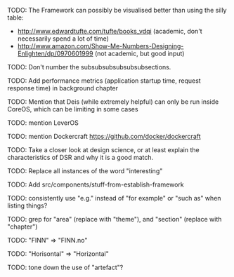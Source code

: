 TODO: The Framework can possibly be visualised better than using the silly table:

- http://www.edwardtufte.com/tufte/books_vdqi (academic, don't necessarily spend a lot of time)
- http://www.amazon.com/Show-Me-Numbers-Designing-Enlighten/dp/0970601999 (not academic, but good input)

TODO: Don't number the subsubsubsubsubsubsections.

TODO: Add performance metrics (application startup time, request response time) in background chapter

TODO: Mention that Deis (while extremely helpful) can only be run inside CoreOS, which can be limiting in some cases

TODO: mention LeverOS

TODO: mention Dockercraft https://github.com/docker/dockercraft

TODO: Take a closer look at design science, or at least explain the characteristics of DSR and why it is a good match.

TODO: Replace all instances of the word "interesting"

TODO: Add src/components/stuff-from-establish-framework

TODO: consistently use "e.g." instead of "for example" or "such as" when listing things?

TODO: grep for "area" (replace with "theme"), and "section" (replace with "chapter")

TODO: "FINN" => "FINN.no"

TODO: "Horisontal" => "Horizontal"

TODO: tone down the use of "artefact"?

